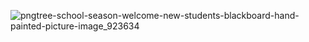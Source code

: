 ![pngtree-school-season-welcome-new-students-blackboard-hand-painted-picture-image_923634](https://github.com/p11100/p11100-VideoResources/assets/150163853/0fbc2b26-20f8-4492-a56c-9f732739d377)
